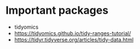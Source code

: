 # Important packages
- tidyomics
- https://tidyomics.github.io/tidy-ranges-tutorial/
- https://tidyr.tidyverse.org/articles/tidy-data.html
